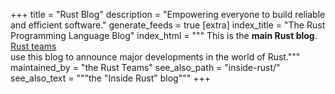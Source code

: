 +++
title = "Rust Blog"
description = "Empowering everyone to build reliable and efficient software."
generate_feeds = true
[extra]
index_title = "The Rust Programming Language Blog"
index_html = """
This is the <b>main Rust blog</b>. \
<a href="https://www.rust-lang.org/governance/">Rust teams</a> \
use this blog to announce major developments in the world of Rust."""
maintained_by = "the Rust Teams"
see_also_path = "inside-rust/"
see_also_text = """the "Inside Rust" blog"""
+++
